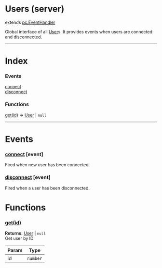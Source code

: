 # Users (server)
extends [pc.EventHandler]

Global interface of all [User]s. It provides events when users are connected and disconnected.

---

# Index

### Events

<a href='#event_connect'>connect</a>  
<a href='#event_disconnect'>disconnect</a>  

### Functions

<a href='#function_get'>get(id)</a> => [User] &#124; `null`  


---



# Events

<a name='event_connect'></a>
### <a href='#event_connect'>connect</a> [event]  
Fired when new user has been connected.



<a name='event_disconnect'></a>
### <a href='#event_disconnect'>disconnect</a> [event]  
Fired when a user has been disconnected.



# Functions

<a name='function_get'></a>
### <a href='#function_get'>get(id)</a>  
  
**Returns:** [User] | `null`  
Get user by ID

| Param | Type |
| --- | --- |
| id | `number` |  




[pc.EventHandler]: https://developer.playcanvas.com/en/api/pc.EventHandler.html  
[User]: ./User.md  
